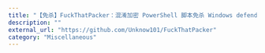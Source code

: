 ```yaml
---
title: "【免杀】FuckThatPacker：混淆加密 PowerShell 脚本免杀 Windows defender的 py 脚本工具"
description: ""
external_url: "https://github.com/Unknow101/FuckThatPacker"
category: "Miscellaneous"
---
```

